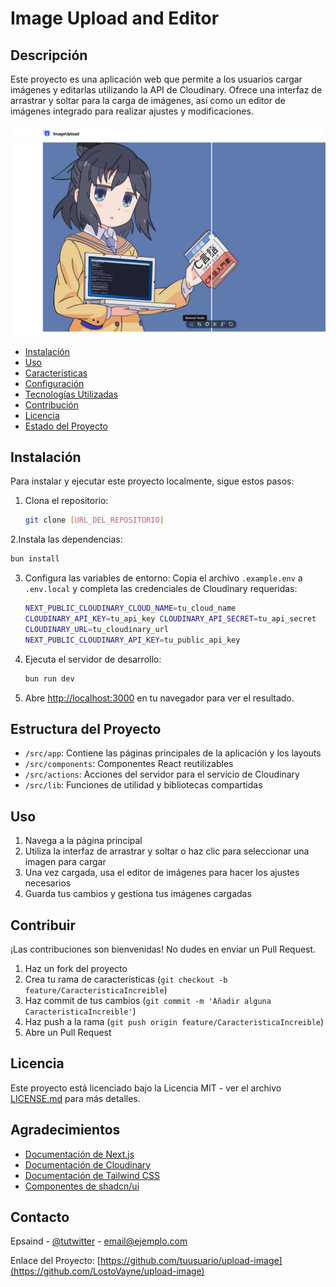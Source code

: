 # Image Upload and Editor

## Descripción

Este proyecto es una aplicación web que permite a los usuarios cargar imágenes y editarlas utilizando la API de Cloudinary. Ofrece una interfaz de arrastrar y soltar para la carga de imágenes, así como un editor de imágenes integrado para realizar ajustes y modificaciones.

![Image Description](resources/image.jpg)

- [Instalación](#instalación)
- [Uso](#uso)
- [Características](#características)
- [Configuración](#configuración)
- [Tecnologías Utilizadas](#tecnologías-utilizadas)
- [Contribución](#contribución)
- [Licencia](#licencia)
- [Estado del Proyecto](#estado-del-proyecto)

## Instalación

Para instalar y ejecutar este proyecto localmente, sigue estos pasos:

1. Clona el repositorio:

   ```bash
   git clone [URL_DEL_REPOSITORIO]
   ```

2.Instala las dependencias:

```bash
bun install
```

3. Configura las variables de entorno:
   Copia el archivo `.example.env` a `.env.local` y completa las credenciales de Cloudinary requeridas:

   ```bash
   NEXT_PUBLIC_CLOUDINARY_CLOUD_NAME=tu_cloud_name
   CLOUDINARY_API_KEY=tu_api_key CLOUDINARY_API_SECRET=tu_api_secret
   CLOUDINARY_URL=tu_cloudinary_url
   NEXT_PUBLIC_CLOUDINARY_API_KEY=tu_public_api_key
   ```

4. Ejecuta el servidor de desarrollo:

   ```bash
   bun run dev
   ```

5. Abre [http://localhost:3000](http://localhost:3000) en tu navegador para ver el resultado.

## Estructura del Proyecto

- `/src/app`: Contiene las páginas principales de la aplicación y los layouts
- `/src/components`: Componentes React reutilizables
- `/src/actions`: Acciones del servidor para el servicio de Cloudinary
- `/src/lib`: Funciones de utilidad y bibliotecas compartidas

## Uso

1. Navega a la página principal
2. Utiliza la interfaz de arrastrar y soltar o haz clic para seleccionar una imagen para cargar
3. Una vez cargada, usa el editor de imágenes para hacer los ajustes necesarios
4. Guarda tus cambios y gestiona tus imágenes cargadas

## Contribuir

¡Las contribuciones son bienvenidas! No dudes en enviar un Pull Request.

1. Haz un fork del proyecto
2. Crea tu rama de características (`git checkout -b feature/CaracteristicaIncreible`)
3. Haz commit de tus cambios (`git commit -m 'Añadir alguna CaracteristicaIncreible'`)
4. Haz push a la rama (`git push origin feature/CaracteristicaIncreible`)
5. Abre un Pull Request

## Licencia

Este proyecto está licenciado bajo la Licencia MIT - ver el archivo [LICENSE.md](LICENSE.md) para más detalles.

## Agradecimientos

- [Documentación de Next.js](https://nextjs.org/docs)
- [Documentación de Cloudinary](https://cloudinary.com/documentation)
- [Documentación de Tailwind CSS](https://tailwindcss.com/docs)
- [Componentes de shadcn/ui](https://ui.shadcn.com/)

## Contacto

Epsaind - [@tutwitter](https://twitter.com/tutwitter) - email@ejemplo.com

Enlace del Proyecto: [https://github.com/tuusuario/upload-image](https://github.com/LostoVayne/upload-image)
